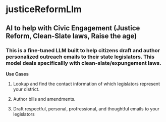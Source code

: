 # justiceReformLlm

## AI to help with Civic Engagement (Justice Reform, Clean-Slate laws, Raise the age)

### This is a fine-tuned LLM built to help citizens draft and author personalized outreach emails to their state legislators. This model deals specificallly with clean-slate/expungement laws.


**Use Cases**

1. Lookup and find the contact information of which legislators represent your district.

2. Author bills and amendments.

3. Draft respectful, personal, profressional, and thoughtful emails to your legislators 
